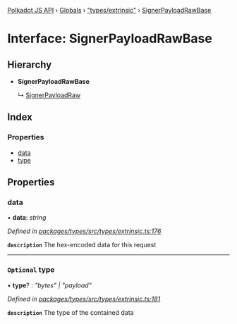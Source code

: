 [Polkadot JS API](../README.md) › [Globals](../globals.md) › ["types/extrinsic"](../modules/_types_extrinsic_.md) › [SignerPayloadRawBase](_types_extrinsic_.signerpayloadrawbase.md)

# Interface: SignerPayloadRawBase

## Hierarchy

* **SignerPayloadRawBase**

  ↳ [SignerPayloadRaw](_types_extrinsic_.signerpayloadraw.md)

## Index

### Properties

* [data](_types_extrinsic_.signerpayloadrawbase.md#data)
* [type](_types_extrinsic_.signerpayloadrawbase.md#optional-type)

## Properties

###  data

• **data**: *string*

*Defined in [packages/types/src/types/extrinsic.ts:176](https://github.com/polkadot-js/api/blob/3a37bf1e6b/packages/types/src/types/extrinsic.ts#L176)*

**`description`** The hex-encoded data for this request

___

### `Optional` type

• **type**? : *"bytes" | "payload"*

*Defined in [packages/types/src/types/extrinsic.ts:181](https://github.com/polkadot-js/api/blob/3a37bf1e6b/packages/types/src/types/extrinsic.ts#L181)*

**`description`** The type of the contained data
